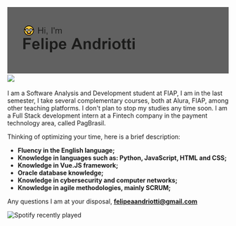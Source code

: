[![MasterHead](https://github.com/FelipeAndriotti/felipeandriotti/blob/main/header.png)](https://github.com/FelipeAndriotti) 
![](https://komarev.com/ghpvc/?username=felipeandriotti&color=lightgrey&style=flat-square)
<a class="icon-instagram social-button grey" href="http://instagram.com/username"></a>

I am a Software Analysis and Development student at FIAP, I am in the last semester, I take several complementary courses, both at Alura, FIAP, among other teaching platforms. I don't plan to stop my studies any time soon. I am a Full Stack development intern at a Fintech company in the payment technology area, called PagBrasil.

Thinking of optimizing your time, here is a brief description:


- <b> Fluency in the English language;  </b>
- <b> Knowledge in languages such as: Python, JavaScript, HTML and CSS; </b>
- <b> Knowledge in Vue.JS framework; </b>
- <b> Oracle database knowledge; </b>
- <b> Knowledge in cybersecurity and computer networks; </b>
- <b> Knowledge in agile methodologies, mainly SCRUM; </b>



Any questions I am at your disposal,
<b> felipeaandriotti@gmail.com </b>

![Spotify recently played](https://spotify-recently-played-readme.vercel.app/api?user=12161244826&count=1)

